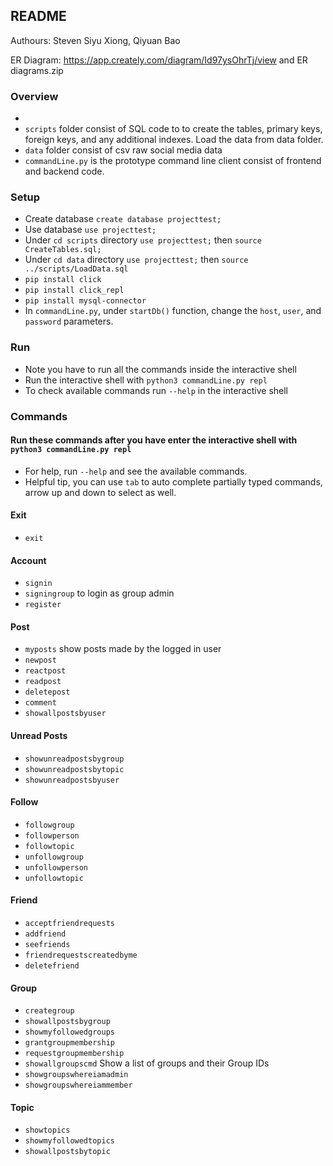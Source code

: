 ## README

Authours: Steven Siyu Xiong, Qiyuan Bao

ER Diagram:
https://app.creately.com/diagram/Id97ysOhrTj/view and ER diagrams.zip


### Overview
- 
- ```scripts``` folder consist of SQL code to to create the tables, primary keys, foreign keys, and any additional indexes. Load the data from data folder.
- ```data``` folder consist of csv raw social media data
- ```commandLine.py``` is the prototype command line client consist of frontend and backend code.

### Setup
- Create database ```create database projecttest;```
- Use database ```use projecttest;```
- Under ```cd scripts``` directory ```use projecttest;``` then ```source CreateTables.sql;```
- Under ```cd data``` directory ```use projecttest;``` then ```source ../scripts/LoadData.sql```
- ```pip install click```
- ```pip install click_repl```
- ```pip install mysql-connector```
- In ```commandLine.py```, under ```startDb()``` function, change the ```host```, ```user```, and ```password``` parameters.

### Run
- Note you have to run all the commands inside the interactive shell
- Run the interactive shell with ```python3 commandLine.py repl```
- To check available commands run ```--help``` in the interactive shell

### Commands
#### Run these commands after you have enter the interactive shell with ```python3 commandLine.py repl```
  - For help, run ```--help``` and see the available commands.
  - Helpful tip, you can use ```tab``` to auto complete partially typed commands, arrow up and down to select as well.

#### Exit
- ```exit```

#### Account 
- ```signin```
- ```signingroup``` to login as group admin
- ```register```

#### Post
- ```myposts``` show posts made by the logged in user
- ```newpost```
- ```reactpost```
- ```readpost```
- ```deletepost```
- ```comment```
- ```showallpostsbyuser```

#### Unread Posts
- ```showunreadpostsbygroup```
- ```showunreadpostsbytopic```
- ```showunreadpostsbyuser```

#### Follow
- ```followgroup```
- ```followperson```
- ```followtopic```
- ```unfollowgroup```
- ```unfollowperson```
- ```unfollowtopic```

#### Friend
- ```acceptfriendrequests```
- ```addfriend```
- ```seefriends```
- ```friendrequestscreatedbyme```
- ```deletefriend```

#### Group
- ```creategroup```
- ```showallpostsbygroup```
- ```showmyfollowedgroups```
- ```grantgroupmembership```
- ```requestgroupmembership```
- ```showallgroupscmd``` Show a list of groups and their Group IDs
- ```showgroupswhereiamadmin```
- ```showgroupswhereiammember```

#### Topic
- ```showtopics```
- ```showmyfollowedtopics```
- ```showallpostsbytopic```





